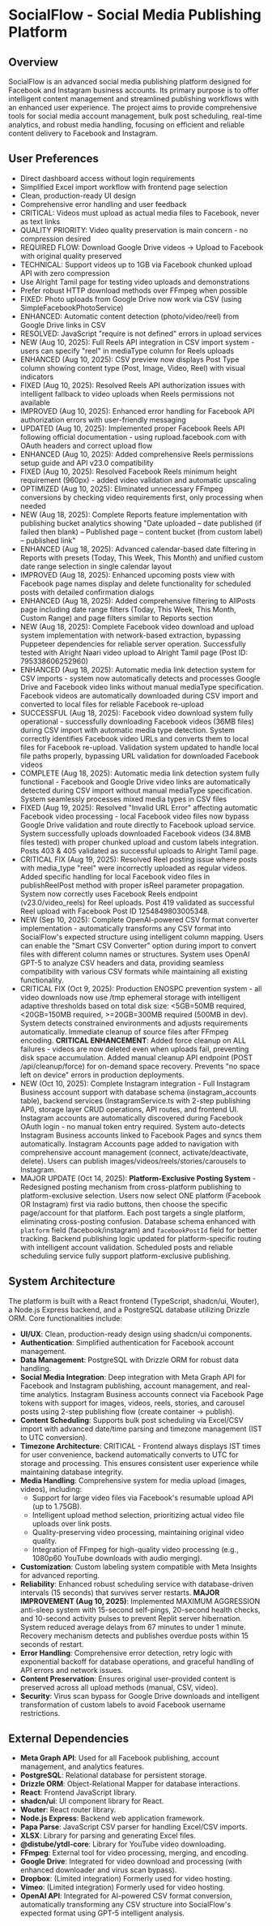 # SocialFlow - Social Media Publishing Platform

## Overview
SocialFlow is an advanced social media publishing platform designed for Facebook and Instagram business accounts. Its primary purpose is to offer intelligent content management and streamlined publishing workflows with an enhanced user experience. The project aims to provide comprehensive tools for social media account management, bulk post scheduling, real-time analytics, and robust media handling, focusing on efficient and reliable content delivery to Facebook and Instagram.

## User Preferences
- Direct dashboard access without login requirements
- Simplified Excel import workflow with frontend page selection
- Clean, production-ready UI design
- Comprehensive error handling and user feedback
- CRITICAL: Videos must upload as actual media files to Facebook, never as text links
- QUALITY PRIORITY: Video quality preservation is main concern - no compression desired
- REQUIRED FLOW: Download Google Drive videos → Upload to Facebook with original quality preserved
- TECHNICAL: Support videos up to 1GB via Facebook chunked upload API with zero compression
- Use Alright Tamil page for testing video uploads and demonstrations
- Prefer robust HTTP download methods over FFmpeg when possible
- FIXED: Photo uploads from Google Drive now work via CSV (using SimpleFacebookPhotoService)
- ENHANCED: Automatic content detection (photo/video/reel) from Google Drive links in CSV
- RESOLVED: JavaScript "require is not defined" errors in upload services
- NEW (Aug 10, 2025): Full Reels API integration in CSV import system - users can specify "reel" in mediaType column for Reels uploads
- ENHANCED (Aug 10, 2025): CSV preview now displays Post Type column showing content type (Post, Image, Video, Reel) with visual indicators
- FIXED (Aug 10, 2025): Resolved Reels API authorization issues with intelligent fallback to video uploads when Reels permissions not available
- IMPROVED (Aug 10, 2025): Enhanced error handling for Facebook API authorization errors with user-friendly messaging
- UPDATED (Aug 10, 2025): Implemented proper Facebook Reels API following official documentation - using rupload.facebook.com with OAuth headers and correct upload flow
- ENHANCED (Aug 10, 2025): Added comprehensive Reels permissions setup guide and API v23.0 compatibility
- FIXED (Aug 10, 2025): Resolved Facebook Reels minimum height requirement (960px) - added video validation and automatic upscaling
- OPTIMIZED (Aug 10, 2025): Eliminated unnecessary FFmpeg conversions by checking video requirements first, only processing when needed
- NEW (Aug 18, 2025): Complete Reports feature implementation with publishing bucket analytics showing "Date uploaded – date published (if failed then blank) – Published page – content bucket (from custom label) – published link"
- ENHANCED (Aug 18, 2025): Advanced calendar-based date filtering in Reports with presets (Today, This Week, This Month) and unified custom date range selection in single calendar layout
- IMPROVED (Aug 18, 2025): Enhanced upcoming posts view with Facebook page names display and delete functionality for scheduled posts with detailed confirmation dialogs
- ENHANCED (Aug 18, 2025): Added comprehensive filtering to AllPosts page including date range filters (Today, This Week, This Month, Custom Range) and page filters similar to Reports section
- NEW (Aug 18, 2025): Complete Facebook video download and upload system implementation with network-based extraction, bypassing Puppeteer dependencies for reliable server operation. Successfully tested with Alright Naari video upload to Alright Tamil page (Post ID: 795338606252960)
- ENHANCED (Aug 18, 2025): Automatic media link detection system for CSV imports - system now automatically detects and processes Google Drive and Facebook video links without manual mediaType specification. Facebook videos are automatically downloaded during CSV import and converted to local files for reliable Facebook re-upload
- SUCCESSFUL (Aug 18, 2025): Facebook video download system fully operational - successfully downloading Facebook videos (36MB files) during CSV import with automatic media type detection. System correctly identifies Facebook video URLs and converts them to local files for Facebook re-upload. Validation system updated to handle local file paths properly, bypassing URL validation for downloaded Facebook videos
- COMPLETE (Aug 18, 2025): Automatic media link detection system fully functional - Facebook and Google Drive video links are automatically detected during CSV import without manual mediaType specification. System seamlessly processes mixed media types in CSV files
- FIXED (Aug 19, 2025): Resolved "Invalid URL Error" affecting automatic Facebook video processing - local Facebook video files now bypass Google Drive validation and route directly to Facebook upload service. System successfully uploads downloaded Facebook videos (34.8MB files tested) with proper chunked upload and custom labels integration. Posts 403 & 405 validated as successful uploads to Alright Tamil page.
- CRITICAL FIX (Aug 19, 2025): Resolved Reel posting issue where posts with media_type "reel" were incorrectly uploaded as regular videos. Added specific handling for local Facebook video files in publishReelPost method with proper isReel parameter propagation. System now correctly uses Facebook Reels endpoint (v23.0/video_reels) for Reel uploads. Post 419 validated as successful Reel upload with Facebook Post ID 1254849803005348.
- NEW (Sep 10, 2025): Complete OpenAI-powered CSV format converter implementation - automatically transforms any CSV format into SocialFlow's expected structure using intelligent column mapping. Users can enable the "Smart CSV Converter" option during import to convert files with different column names or structures. System uses OpenAI GPT-5 to analyze CSV headers and data, providing seamless compatibility with various CSV formats while maintaining all existing functionality.
- CRITICAL FIX (Oct 9, 2025): Production ENOSPC prevention system - all video downloads now use /tmp ephemeral storage with intelligent adaptive thresholds based on total disk size: <5GB=50MB required, <20GB=150MB required, >=20GB=300MB required (500MB in dev). System detects constrained environments and adjusts requirements automatically. Immediate cleanup of source files after FFmpeg encoding. **CRITICAL ENHANCEMENT**: Added force cleanup on ALL failures - videos are now deleted even when uploads fail, preventing disk space accumulation. Added manual cleanup API endpoint (POST /api/cleanup/force) for on-demand space recovery. Prevents "no space left on device" errors in production deployments.
- NEW (Oct 10, 2025): Complete Instagram integration - Full Instagram Business account support with database schema (instagram_accounts table), backend services (InstagramService.ts with 2-step publishing API), storage layer CRUD operations, API routes, and frontend UI. Instagram accounts are automatically discovered during Facebook OAuth login - no manual token entry required. System auto-detects Instagram Business accounts linked to Facebook Pages and syncs them automatically. Instagram Accounts page added to navigation with comprehensive account management (connect, activate/deactivate, delete). Users can publish images/videos/reels/stories/carousels to Instagram.
- MAJOR UPDATE (Oct 14, 2025): **Platform-Exclusive Posting System** - Redesigned posting mechanism from cross-platform publishing to platform-exclusive selection. Users now select ONE platform (Facebook OR Instagram) first via radio buttons, then choose the specific page/account for that platform. Each post targets a single platform, eliminating cross-posting confusion. Database schema enhanced with `platform` field (facebook/instagram) and `facebookPostId` field for better tracking. Backend publishing logic updated for platform-specific routing with intelligent account validation. Scheduled posts and reliable scheduling service fully support platform-exclusive publishing.

## System Architecture
The platform is built with a React frontend (TypeScript, shadcn/ui, Wouter), a Node.js Express backend, and a PostgreSQL database utilizing Drizzle ORM. Core functionalities include:
- **UI/UX**: Clean, production-ready design using shadcn/ui components.
- **Authentication**: Simplified authentication for Facebook account management.
- **Data Management**: PostgreSQL with Drizzle ORM for robust data handling.
- **Social Media Integration**: Deep integration with Meta Graph API for Facebook and Instagram publishing, account management, and real-time analytics. Instagram Business accounts connect via Facebook Page tokens with support for images, videos, reels, stories, and carousel posts using 2-step publishing flow (create container → publish).
- **Content Scheduling**: Supports bulk post scheduling via Excel/CSV import with advanced date/time parsing and timezone management (IST to UTC conversion).
- **Timezone Architecture**: CRITICAL - Frontend always displays IST times for user convenience, backend automatically converts to UTC for storage and processing. This ensures consistent user experience while maintaining database integrity.
- **Media Handling**: Comprehensive system for media upload (images, videos), including:
    - Support for large video files via Facebook's resumable upload API (up to 1.75GB).
    - Intelligent upload method selection, prioritizing actual video file uploads over link posts.
    - Quality-preserving video processing, maintaining original video quality.
    - Integration of FFmpeg for high-quality video processing (e.g., 1080p60 YouTube downloads with audio merging).
- **Customization**: Custom labeling system compatible with Meta Insights for advanced reporting.
- **Reliability**: Enhanced robust scheduling service with database-driven intervals (15 seconds) that survives server restarts. **MAJOR IMPROVEMENT (Aug 10, 2025)**: Implemented MAXIMUM AGGRESSION anti-sleep system with 15-second self-pings, 20-second health checks, and 10-second activity pulses to prevent Replit server hibernation. System reduced average delays from 67 minutes to under 1 minute. Recovery mechanism detects and publishes overdue posts within 15 seconds of restart.
- **Error Handling**: Comprehensive error detection, retry logic with exponential backoff for database operations, and graceful handling of API errors and network issues.
- **Content Preservation**: Ensures original user-provided content is preserved across all upload methods (manual, CSV, video).
- **Security**: Virus scan bypass for Google Drive downloads and intelligent transformation of custom labels to avoid Facebook username restrictions.

## External Dependencies
- **Meta Graph API**: Used for all Facebook publishing, account management, and analytics features.
- **PostgreSQL**: Relational database for persistent storage.
- **Drizzle ORM**: Object-Relational Mapper for database interactions.
- **React**: Frontend JavaScript library.
- **shadcn/ui**: UI component library for React.
- **Wouter**: React router library.
- **Node.js Express**: Backend web application framework.
- **Papa Parse**: JavaScript CSV parser for handling Excel/CSV imports.
- **XLSX**: Library for parsing and generating Excel files.
- **@distube/ytdl-core**: Library for YouTube video downloading.
- **FFmpeg**: External tool for video processing, merging, and encoding.
- **Google Drive**: Integrated for video download and processing (with enhanced downloader and virus scan bypass).
- **Dropbox**: (Limited integration) Formerly used for video hosting.
- **Vimeo**: (Limited integration) Formerly used for video hosting.
- **OpenAI API**: Integrated for AI-powered CSV format conversion, automatically transforming any CSV structure into SocialFlow's expected format using GPT-5 intelligent analysis.
